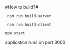 #How to build?#

` npm run build-server`

` npm run build-client`

` npm start `

application runs on port 3000
